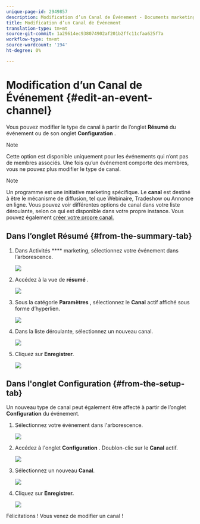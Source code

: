 ```yaml
---
unique-page-id: 2949857
description: Modification d’un Canal de Événement - Documents marketing - Documentation du produit
title: Modification d’un Canal de Événement
translation-type: tm+mt
source-git-commit: 1a29614ec938074902af201b2ffc11cfaa625f7a
workflow-type: tm+mt
source-wordcount: '194'
ht-degree: 0%

---
```



# Modification d’un Canal de Événement {#edit-an-event-channel}

Vous pouvez modifier le type de canal à partir de l’onglet **Résumé** du événement ou de son onglet **Configuration** .

>[!NOTE]
>
>Cette option est disponible uniquement pour les événements qui n’ont pas de membres associés. Une fois qu’un événement comporte des membres, vous ne pouvez plus modifier le type de canal.

>[!NOTE]
>
>Un programme est une initiative marketing spécifique. Le **canal** est destiné à être le mécanisme de diffusion, tel que Webinaire, Tradeshow ou Annonce en ligne. Vous pouvez voir différentes options de canal dans votre liste déroulante, selon ce qui est disponible dans votre propre instance. Vous pouvez également [créer votre propre canal.](http://docs.marketo.com/display/DOCS/Create+a+Program+Channel)

## Dans l’onglet Résumé {#from-the-summary-tab}

1. Dans Activités **** marketing, sélectionnez votre événement dans l’arborescence.

   ![](assets/eventprogramseelct.png)

1. Accédez à la vue de **résumé** .

   ![](assets/eventprogramsummary.png)

1. Sous la catégorie **Paramètres** , sélectionnez le **Canal** actif affiché sous forme d’hyperlien.

   ![](assets/channeltypeevent.png)

1. Dans la liste déroulante, sélectionnez un nouveau canal.

   ![](assets/tradeshowchange.png)

1. Cliquez sur **Enregistrer**.

   ![](assets/2017-06-13-09-35-53.png)

## Dans l&#39;onglet Configuration {#from-the-setup-tab}

Un nouveau type de canal peut également être affecté à partir de l’onglet **Configuration** du événement.

1. Sélectionnez votre événement dans l&#39;arborescence.

   ![](assets/eventprogramseelct.png)

1. Accédez à l&#39;onglet **Configuration** . Doublon-clic sur le **Canal** actif.

   ![](assets/setuptabchangechannel.png)

1. Sélectionnez un nouveau **Canal**.

   ![](assets/tradeshowchange.png)

1. Cliquez sur **Enregistrer.**

   ![](assets/2017-06-13-09-35-53.png)

Félicitations ! Vous venez de modifier un canal !

